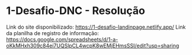 # 1-Desafio-DNC - Resolução
Link do site disponibilizado: https://1-desafio-landinpage.netlify.app/
Link da planilha de registro de informação: https://docs.google.com/spreadsheets/d/1-a-oKkMHxh309c84ei7UQSlpCL4wcpK8wEMjEHmsSSI/edit?usp=sharing

